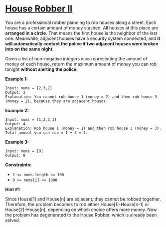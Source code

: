 # [House Robber II](https://leetcode.com/explore/challenge/card/october-leetcoding-challenge/560/week-2-october-8th-october-14th/3494/)

You are a professional robber planning to rob houses along a street. Each house has a certain amount of money stashed. All houses at this place are **arranged in a circle**. That means the first house is the neighbor of the last one. Meanwhile, adjacent houses have a security system connected, and **it will automatically contact the police if two adjacent houses were broken into on the same night**.

Given a list of non-negative integers `nums` representing the amount of money of each house, return the maximum amount of money you can rob tonight **without alerting the police**.

**Example 1:**

```
Input: nums = [2,3,2]
Output: 3
Explanation: You cannot rob house 1 (money = 2) and then rob house 3 (money = 2), because they are adjacent houses.
```

**Example 2:**

```
Input: nums = [1,2,3,1]
Output: 4
Explanation: Rob house 1 (money = 1) and then rob house 3 (money = 3).
Total amount you can rob = 1 + 3 = 4.
```

**Example 3:**

```
Input: nums = [0]
Output: 0
```

**Constraints:**

-   `1 <= nums.length <= 100`
-   `0 <= nums[i] <= 1000`

**Hint #1**

Since House[1] and House[n] are adjacent, they cannot be robbed together. Therefore, the problem becomes to rob either House[1]-House[n-1] or House[2]-House[n], depending on which choice offers more money. Now the problem has degenerated to the House Robber, which is already been solved.
